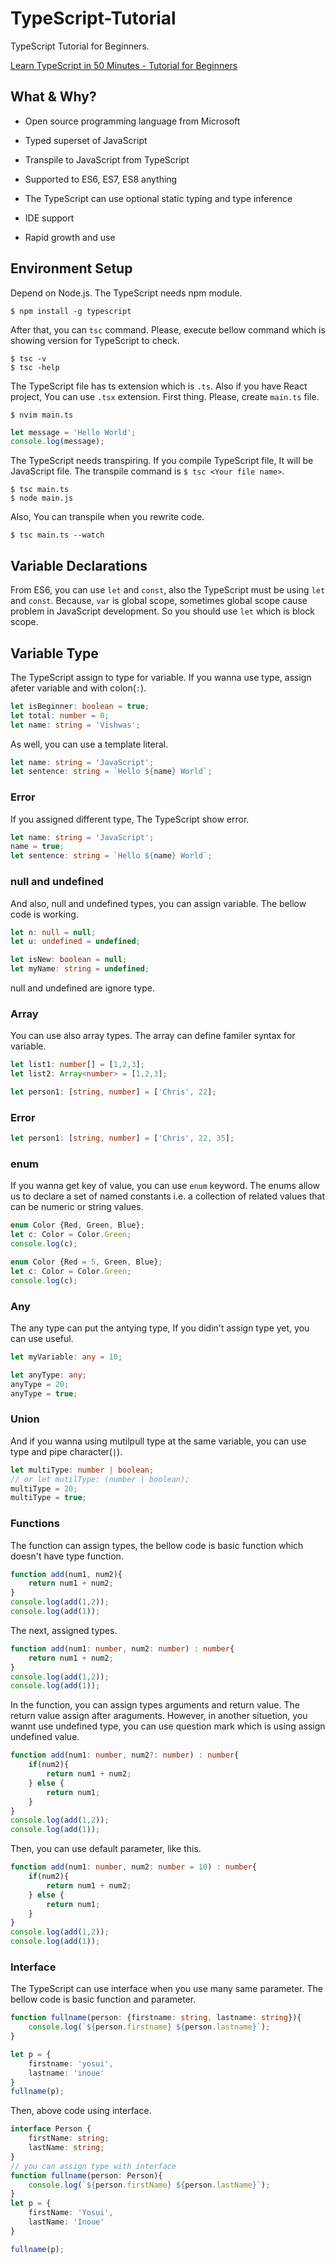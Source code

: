 # TypeScript-Tutorial
TypeScript Tutorial for Beginners.

[Learn TypeScript in 50 Minutes - Tutorial for Beginners](https://www.youtube.com/watch?v=WBPrJSw7yQA)

## What & Why?
- Open source programming language from Microsoft
- Typed superset of JavaScript
- Transpile to JavaScript from TypeScript
- Supported to ES6, ES7, ES8 anything

- The TypeScript can use optional static typing and type inference
- IDE support
- Rapid growth and use

## Environment Setup
Depend on Node.js. The TypeScript needs npm module.
```
$ npm install -g typescript
```
After that, you can `tsc` command. Please, execute bellow command which is showing version for TypeScript to check.
```
$ tsc -v
$ tsc -help
```

The TypeScript file has ts extension which is `.ts`. Also if you have React project, You can use `.tsx` extension.
First thing. Please, create `main.ts` file.

```
$ nvim main.ts
```

```main.ts
let message = 'Hello World';
console.log(message);
```

The TypeScript needs transpiring. If you compile TypeScript file, It will be JavaScript file. The transpile command is `$ tsc <Your file name>`.
```
$ tsc main.ts
$ node main.js
```

Also, You can transpile when you rewrite code.
```
$ tsc main.ts --watch
```

## Variable Declarations
From ES6, you can use `let` and `const`, also the TypeScript must be using `let` and `const`. Because, `var` is global scope, sometimes global scope cause problem in JavaScript development. So you should use `let` which is block scope.

## Variable Type
The TypeScript assign to type for variable. If you wanna use type, assign afeter variable and with colon(`:`).
```main.ts
let isBeginner: boolean = true;
let total: number = 0;
let name: string = 'Vishwas';
```

As well, you can use a template literal.
```main.ts
let name: string = 'JavaScript';
let sentence: string = `Hello ${name} World`;
```
### Error
If you assigned different type, The TypeScript show error.
```main.ts
let name: string = 'JavaScript';
name = true;
let sentence: string = `Hello ${name} World`;
```
### null and undefined
And also, null and undefined types, you can assign variable. The bellow code is working.
```main.ts
let n: null = null;
let u: undefined = undefined;

let isNew: boolean = null;
let myName: string = undefined;
```
null and undefined are ignore type.


### Array
You can use also array types. The array can define familer syntax for variable.
```main.ts
let list1: number[] = [1,2,3];
let list2: Array<number> = [1,2,3];

let person1: [string, number] = ['Chris', 22];
```

### Error
```maint.ts
let person1: [string, number] = ['Chris', 22, 35];
```

### enum
If you wanna get key of value, you can use `enum` keyword. The enums allow us to declare a set of named constants i.e. a collection of related values that can be numeric or string values.
```main.ts
enum Color {Red, Green, Blue};
let c: Color = Color.Green;
console.log(c);
```


```main.ts
enum Color {Red = 5, Green, Blue};
let c: Color = Color.Green;
console.log(c);
```


### Any
The any type can put the antying type, If you didin't assign type yet, you can use useful.
```main.ts
let myVariable: any = 10;
```

```main.ts
let anyType: any;
anyType = 20;
anyType = true;
```

### Union
And if you wanna using mutilpull type at the same variable, you can use type and pipe character(`|`).
```main.ts
let multiType: number | boolean;
// or let mutilType: (number | boolean);
multiType = 20;
multiType = true;
```

### Functions
The function can assign types, the bellow code is basic function which doesn't have type function.
```main.ts
function add(num1, num2){
    return num1 + num2;
}
console.log(add(1,2));
console.log(add(1));
```
The next, assigned types.
```main.ts
function add(num1: number, num2: number) : number{
    return num1 + num2;
}
console.log(add(1,2));
console.log(add(1));
```
In the function, you can assign types arguments and return value. The return value assign after araguments. However, in another situetion, you wannt use undefined type, you can use question mark which is using assign undefined value.
```main.ts
function add(num1: number, num2?: number) : number{
    if(num2){
        return num1 + num2;
    } else {
        return num1;
    }
}
console.log(add(1,2));
console.log(add(1));
```
Then, you can use default parameter, like this.
```main.ts
function add(num1: number, num2: number = 10) : number{
    if(num2){
        return num1 + num2;
    } else {
        return num1;
    }
}
console.log(add(1,2));
console.log(add(1));
```

### Interface
The TypeScript can use interface when you use many same parameter. The bellow code is basic function and parameter.
```main.ts
function fullname(person: {firstname: string, lastname: string}){
    console.log(`${person.firstname} ${person.lastname}`);
}

let p = {
    firstname: 'yosui',
    lastname: 'inoue'
}
fullname(p);
```
Then, above code using interface.

```main.ts
interface Person {
    firstName: string;
    lastName: string;
}
// you can assign type with interface
function fullname(person: Person){
    console.log(`${person.firstName} ${person.lastName}`);
}
let p = {
    firstName: 'Yosui',
    lastName: 'Inoue'
}

fullname(p);
```
